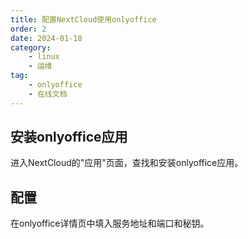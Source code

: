 ```yaml
---
title: 配置NextCloud使用onlyoffice
order: 2
date: 2024-01-18
category:
    - linux
    - 运维
tag:
    - onlyoffice
    - 在线文档
---
```


## 安装onlyoffice应用

进入NextCloud的"应用"页面，查找和安装onlyoffice应用。

## 配置

在onlyoffice详情页中填入服务地址和端口和秘钥。
